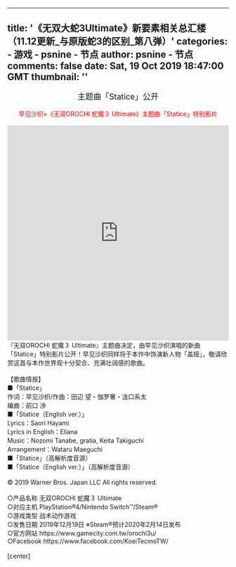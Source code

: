 
---
title: '《无双大蛇3Ultimate》新要素相关总汇楼（11.12更新_与原版蛇3的区别_第八弹）'
categories: 
    - 游戏
    - psnine - 节点
author: psnine - 节点
comments: false
date: Sat, 19 Oct 2019 18:47:00 GMT
thumbnail: ''
---

<div>   
<center><span style="font-size:18px;">主题曲「Statice」公开</span></center><br><center><span class="tit2" style="color:red">早见沙织×《无双OROCHI 蛇魔３ Ultimate》主题曲「Statice」特别影片</span></center><br><iframe src="https://player.bilibili.com/player.html?bvid=av73651750&page=1" scrolling="no" border="0" frameborder="no" framespacing="0" allowfullscreen="true" width="100%" height="490"></iframe><br>『无双OROCHI 蛇魔３ Ultimate』主题曲决定，由早见沙织演唱的新曲「Statice」特别影片公开！早见沙织同样将于本作中饰演新人物「盖娅」，敬请欣赏这首与本作世界观十分契合、充满壮阔感的歌曲。<br><br>【歌曲情报】<br>■「Statice」<br>作词：早见沙织/作曲：田辺 望・伽罗奢・泷口系太<br>编曲：前口 渉<br>■「Statice（English ver.）」<br>Lyrics：Saori Hayami<br>Lyrics in English：Eliana<br>Music：Nozomi Tanabe, gratia, Keita Takiguchi<br>Arrangement：Wataru Maeguchi<br>■「Statice」（高解析度音源）<br>■「Statice（English ver.）」（高解析度音源）<br><br>© 2019 Warner Bros. Japan LLC All rights reserved.<br><br>○产品名称 无双OROCHI 蛇魔３ Ultimate<br>○对应主机 PlayStation®4/Nintendo Switch™/Steam®<br>○游戏类型 战术动作游戏<br>○发售日期 2019年12月19日 ※Steam®预计2020年2月14日发布<br>○官方网站 https://www.gamecity.com.tw/orochi3u/<br>○Facebook https://www.facebook.com/KoeiTecmoTW/<br><br>[center]  
</div>
            